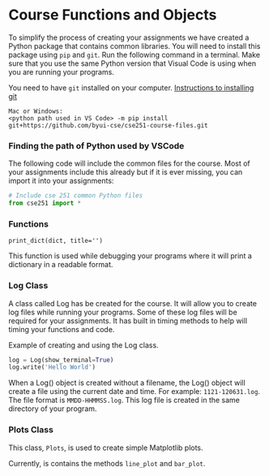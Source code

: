# Course Functions and Objects

To simplify the process of creating your assignments we have created a Python package that contains common libraries. You will need to install this package using `pip` and `git`. Run the following command in a terminal. Make sure that you use the same Python version that Visual Code is using when you are running your programs.

You need to have `git` installed on your computer. [Instructions to installing git](https://git-scm.com/book/en/v2/Getting-Started-Installing-Git)


```
Mac or Windows:
<python path used in VS Code> -m pip install git+https://github.com/byui-cse/cse251-course-files.git
```

### Finding the path of Python used by VSCode

The following code will include the common files for the course. Most of your assignments include this already but if it
is ever missing, you can import it into your assignments:

```python
# Include cse 251 common Python files
from cse251 import *
```

### Functions

`print_dict(dict, title='')`

This function is used while debugging your programs where it will print a dictionary in a readable format.


### Log Class

A class called Log has be created for the course. It will allow you to create log files while running your programs. Some of these log files will be required for your assignments. It has built in timing methods to help will timing your functions and code. 


Example of creating and using the Log class.

```python
log = Log(show_terminal=True)
log.write('Hello World')
```

When a Log() object is created without a filename, the Log() object will create a file using the current date and time. For example: `1121-120631.log`. The file format is `MMDD-HHMMSS.log`. This log file is created in the same directory of your program.

### Plots Class

This class, `Plots`, is used to create simple Matplotlib plots.

Currently, is contains the methods `line_plot` and `bar_plot`.